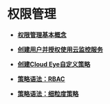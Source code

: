 # 权限管理<a name="ZH-CN_TOPIC_0172200269"></a>

-   **[权限管理基本概念](权限管理基本概念.md)**  

-   **[创建用户并授权使用云监控服务](创建用户并授权使用云监控服务.md)**  

-   **[创建Cloud Eye自定义策略](创建Cloud-Eye自定义策略.md)**  

-   **[策略语法：RBAC](策略语法-RBAC.md)**  

-   **[策略语法：细粒度策略](策略语法-细粒度策略.md)**  


